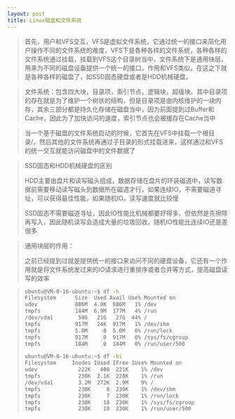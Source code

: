 ```yaml
---
layout: post
title: Linux磁盘和文件系统
---
```


> 首先，用户和VFS交互，VFS是虚拟文件系统，它通过统一的接口来简化用户操作不同的文件系统的难度，VFS下是各种各样的文件系统，各种各样的文件系统通过挂载，挂载到VFS这个目录树当中，文件系统下是通用块层，用来为不同的磁盘设备提供一个统一的接口，作用和VFS类似，在这之下就是各种各样的磁盘了，如SSD固态硬盘或者是HDD机械硬盘。

> 文件系统：包含四大块，目录项，索引节点，逻辑块，超级块。其中目录项的存在就是为了维护一个树状的结构，但是目录项是由内核维护的一块内存，其余三部分都是持久化存储在磁盘当中，因为前面提到过Buffer和Cache，因此为了加快访问的速度，索引节点也会被缓存在Cache当中

> 当一个基于磁盘的文件系统启动的时候，它首先在VFS中挂载一个根目录/，然后其他的文件系统再通过子目录的形式挂载进来，这样通过和VFS的统一交互就能访问磁盘中的文件数据了

> SSD固态和HDD机械硬盘的区别
>
> HDD主要由盘片和读写磁头组成，数据存储在盘片的环装磁道中，读写数据前需要移动读写磁头到数据所在磁道才行，如果连续IO，不需要磁道寻址，可以获得最佳性能，如果随机IO，读写速度就比较慢
>
> SSD固态不需要磁道寻址，因此IO性能比机械都要好得多，但依然是先擦除再写入，因此随机读写会造成大量的垃圾回收，随机IO性能比连续IO还是差很多

> 通用块层的作用：
>
> 之前已经提到过就是提供统一的接口来访问不同的硬盘设备，它还有一个作用就是将文件系统发过来的IO请求进行重排序或者合并等方式，提高磁盘读写的效率

> ```bash
> ubuntu@VM-0-16-ubuntu:~$ df -h
> Filesystem      Size  Used Avail Use% Mounted on
> udev            886M  4.0K  886M   1% /dev
> tmpfs           184M  6.9M  177M   4% /run
> /dev/vda1        50G   21G   27G  44% /
> tmpfs           917M   24K  917M   1% /dev/shm
> tmpfs           5.0M     0  5.0M   0% /run/lock
> tmpfs           917M     0  917M   0% /sys/fs/cgroup
> tmpfs           184M     0  184M   0% /run/user/500
> ```
>
> ```bash
> ubuntu@VM-0-16-ubuntu:~$ df -hi
> Filesystem     Inodes IUsed IFree IUse% Mounted on
> udev             222K   400  221K    1% /dev
> tmpfs            230K  2.1K  228K    1% /run
> /dev/vda1        3.2M  272K  2.9M    9% /
> tmpfs            230K     8  230K    1% /dev/shm
> tmpfs            230K     7  230K    1% /run/lock
> tmpfs            230K    18  230K    1% /sys/fs/cgroup
> tmpfs            230K    10  230K    1% /run/user/500
> ```